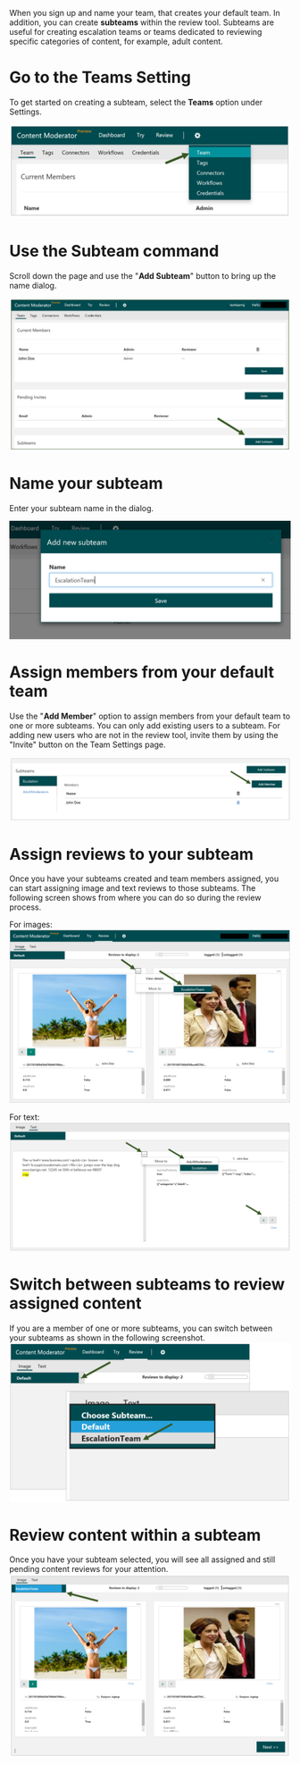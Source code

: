 <!-- 
NavPath: Content Moderator/Review Tool User Guide
LinkLabel: Team and Subteams
Url: content-moderator/documentation/review-tool-user-guide/subteams
Weight: 186
-->

When you sign up and name your team, that creates your default team. In addition, you can create **subteams** within the review tool. Subteams are useful for creating escalation teams or teams dedicated to reviewing specific categories of content, for example, adult content.

# Go to the Teams Setting

To get started on creating a subteam, select the **Teams** option under Settings.

![Team Settings](images/0-Teams-1.PNG)

# Use the Subteam command

Scroll down the page and use the "**Add Subteam**" button to bring up the name dialog.

![Add Subteam](images/1-Teams-1.PNG)

# Name your subteam

Enter your subteam name in the dialog. 

![Subteam Name](images/1-Teams-2.PNG)

# Assign members from your default team

Use the "**Add Member**" option to assign members from your default team to one or more subteams. You can only add existing users to a subteam. For adding new users who are not in the review tool, invite them by using the "Invite" button on the Team Settings page.

![Assign subteam members](images/1-Teams-3.PNG)

# Assign reviews to your subteam

Once you have your subteams created and team members assigned, you can start assigning image and text reviews to those subteams. The following screen shows from where you can do so during the review process.

For images:
![Assign image review to subteam](images/3-Review-Image-Subteam-1.PNG)

For text:
![Assign text review to subteam](images/3-Review-Text-3-Escalate-2.PNG)

# Switch between subteams to review assigned content

If you are a member of one or more subteams, you can switch between your subteams as shown in the following screenshot.
![Switch between subteams](images/3-Review-Image-Subteam-2.PNG)

# Review content within a subteam

Once you have your subteam selected, you will see all assigned and still pending content reviews for your attention.
![Switch between subteams](images/3-Review-Image-Subteam-3.PNG)
